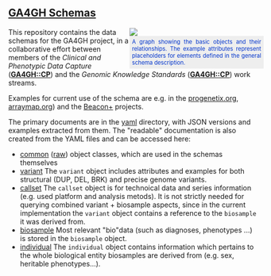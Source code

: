 ## [GA4GH Schemas](https://ga4gh-metadata.github.io/schemas/)

<div style="display: block; float: right; width: 260px;">
  <img src="https://ga4gh-metadata.github.io/schemas/rsrc/img/ga4gh-object-model.png" />
  <div style="display: block; width: 260px; text-align: justify; font-size: 0.8em; color: #03c; background-color: #eee; padding: 5px;">
A graph showing the basic objects and their relationships. The example attributes represent placeholders for elements defined in the general schema description.
  </div>
</div>

This repository contains the data schemas for the GA4GH project, in a collaborative effort between members of the _Clinical and Phenotypic Data Capture_ ([__GA4GH::CP__](http://ga4gh-cp.github.io)) and the _Genomic Knowledge Standards_ ([__GA4GH::CP__](http://ga4gh-gks.github.io)) work streams. 

Examples for current use of the schema are e.g. in the [progenetix.org](http://progenetix.org), [arraymap.org](http://arraymap.org)) and the [Beacon+](http://beacon.progenetix.org) projects.

The primary documents are in the [yaml](./yaml/) directory, with JSON versions and examples extracted from them. The "readable" documentation is also created from the YAML files and can be accessed here:

* [common](ga4gh-metadata/schemas/blob/master/main/doc/common.md) ([raw](/schemas/main/doc/common.md))
    object classes, which are used in the schemas themselves
* [variant](./doc/variant.md)
    The `variant` object includes attributes and examples for both structural (DUP, DEL, BRK) and precise genome variants.
* [callset](./doc/callset.md)
    The `callset` object is for technoical data and series information (e.g. used platform and analysis metods). It is not strictly needed for querying combined variant + biosample aspects, since in the current implementation the `variant` object contains a reference to the `biosample` it was derived from.
* [biosample](./doc/biosample.md)
    Most relevant "bio"data (such as diagnoses, phenotypes ...) is stored in the `biosample` object.
* [individual](./doc/individual.md)
    The `individual` object contains information which pertains to the whole biological entity biosamples are derived from (e.g. sex, heritable phenotypes...).
    

    
    
